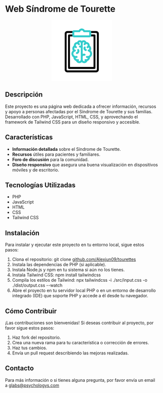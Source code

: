 # Web Síndrome de Tourette

<p align="center">
  <img src="media/portapapeles.gif" alt="GIF animado Síndrome de Tourette" style="width: 200px; height: auto;"> 
</p>


## Descripción

Este proyecto es una página web dedicada a ofrecer información, recursos y apoyo a personas afectadas por el Síndrome de Tourette y sus familias. Desarrollado con PHP, JavaScript, HTML, CSS, y aprovechando el framework de Tailwind CSS para un diseño responsivo y accesible.

## Características

- **Información detallada** sobre el Síndrome de Tourette.
- **Recursos** útiles para pacientes y familiares.
- **Foro de discusión** para la comunidad.
- **Diseño responsivo** que asegura una buena visualización en dispositivos móviles y de escritorio.

## Tecnologías Utilizadas

- PHP
- JavaScript
- HTML
- CSS
- Tailwind CSS

## Instalación

Para instalar y ejecutar este proyecto en tu entorno local, sigue estos pasos:

1. Clona el repositorio:
git clone [github.com/Alexjun09/tourettes](https://github.com/Alexjun09/tourettes)
2. Instala las dependencias de PHP (si aplicable).
3. Instala Node.js y npm en tu sistema si aún no los tienes.
4. Instala Tailwind CSS:
npm install tailwindcss
5. Compila los estilos de Tailwind:
npx tailwindcss -i ./src/input.css -o ./dist/output.css --watch
6. Abre el proyecto en tu servidor local PHP o en un entorno de desarrollo integrado (IDE) que soporte PHP y accede a él desde tu navegador.

## Cómo Contribuir

¡Las contribuciones son bienvenidas! Si deseas contribuir al proyecto, por favor sigue estos pasos:

1. Haz fork del repositorio.
2. Crea una nueva rama para tu característica o corrección de errores.
3. Haz tus cambios.
4. Envía un pull request describiendo las mejoras realizadas.

## Contacto

Para más información o si tienes alguna pregunta, por favor envía un email a glabs@psychologys.com
